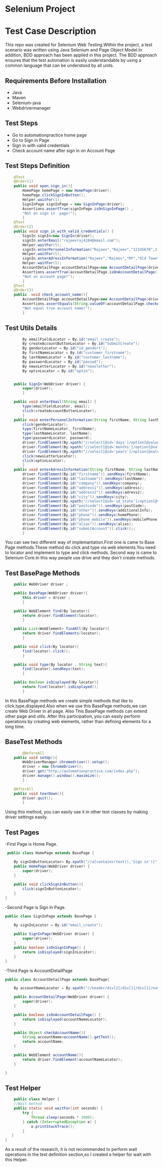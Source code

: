 # Selenium Project

# Test Case Description

This repo was created for Selenium Web Testing.Within the project, a test scenario was written using Java Selenium and Page Object Model.In addition, BDD approach has been applied in this project. The BDD approach ensures that the test automation is easily understandable by using a common language that can be understood by all units.

## Requirements Before Installation
- Java
- Maven
- Selenium-java
- Webdrivermanager

## Test Steps

- Go to automationpractice home page
- Go to Sign in Page
- Sign in with valid credentials
- Check account name after sign in on Account Page

## Test Steps Definition
```java
    @Test
    @Order(1)
    public void open_sign_in(){
        HomePage homePage = new HomePage(driver);
        homePage.clickSignInButton();
        Helper.waitFor(1);
        SignInPage signInPage = new SignInPage(driver);
        Assertions.assertTrue(signInPage.isOnSignInPage() ,
        "Not on sign in  page!");
        }
    @Test
    @Order(2)
    public void sign_in_with_valid_credentials() {
        SignIn signIn=new SignIn(driver);
        signIn.enterEmail("rajeevraj4184@kmail.com");
        Helper.waitFor(5);
        signIn.enterPersonelInformation("Rajeev","Rajeev","12345678",3,11,1997);
        Helper.waitFor(5);
        signIn.enterAdressInformation("Rajeev","Rajeev","MY","Old Town","Left","NY",1,"11111","My Town","123","321","my home");
        Helper.waitFor(5);
        AccountDetailPage accountDetailPage=new AccountDetailPage(driver);
        Assertions.assertTrue(accountDetailPage.isOnAccountDetailPage(),
        "Not on account page!");
        }
    @Test
    @Order(3)
    public  void check_account_name(){
        AccountDetailPage accountDetailPage=new AccountDetailPage(driver);
        Assertions.assertEquals(String.valueOf(accountDetailPage.checkAccountName()),"Rajeev Rajeev",
        "Not equal true account name!");
        }

```

## Test Utils Details

```java
        By emailFieldLocator = By.id("email_create");
        By createAccountButtonLocator = By.id("SubmitCreate");
        By genderLocator = By.id("id_gender1");
        By firstNameLocator = By.id("customer_firstname");
        By lastNameLocator = By.id("customer_lastname");
        By passwordLocator = By.id("passwd");
        By newsLetterLocator = By.id("newsletter");
        By optinLocator = By.id("optin");


    public SignIn(WebDriver driver) {
        super(driver);
        }

    public void enterEmail(String email) {
        type(emailFieldLocator, email);
        click(createAccountButtonLocator);
        }
    public void enterPersonelInformation(String firstName, String lastName, String password,int birthDay,int birthMonth,int birthYear) {
        click(genderLocator);
        type(firstNameLocator, firstName);
        type(lastNameLocator, lastName);
        type(passwordLocator, password);
        driver.findElement(By.xpath("//select[@id='days']/option[@value='"+birthDay+"']")).click();
        driver.findElement(By.xpath("//select[@id='months']/option[@value='"+birthMonth+"']")).click();
        driver.findElement(By.xpath("//select[@id='years']/option[@value='"+birthYear+"']")).click();
        click(newsLetterLocator);
        click(optinLocator);
        }
    public void enterAdressInformation(String firstName, String lastName,String company,String address,String adress2,String city,int stateNumber,String postCode,String additionalInfo,String homePhone,String mobilePhone,String alias) {
        driver.findElement(By.id("firstname")).sendKeys(firstName);
        driver.findElement(By.id("lastname")).sendKeys(lastName);
        driver.findElement(By.id("company")).sendKeys(company);
        driver.findElement(By.id("address1")).sendKeys(address);
        driver.findElement(By.id("address2")).sendKeys(adress2);
        driver.findElement(By.id("city")).sendKeys(city);
        driver.findElement(By.xpath("//select[@id='id_state']/option[@value='"+stateNumber+"']")).click();
        driver.findElement(By.id("postcode")).sendKeys(postCode);
        driver.findElement(By.id("other")).sendKeys(additionalInfo);
        driver.findElement(By.id("phone")).sendKeys(homePhone);
        driver.findElement(By.id("phone_mobile")).sendKeys(mobilePhone);
        driver.findElement(By.id("alias")).sendKeys(alias);
        driver.findElement(By.id("submitAccount")).click();;
        }
```
 You can see two different way of implemantation.First one is came to Base Page methods.These method do click and type via web elements.You need to locator and implement to type and click methods.
 Second way is came to Selenium Core.In this way people use drive and they don't create methods.
 
## Test BasePage Methods

```java
    public WebDriver driver ;

    public BasePage(WebDriver driver){
        this.driver = driver ;
        }

    public WebElement find(By locator){
        return driver.findElement(locator);
        }

    public List<WebElement> findAll(By locator){
        return driver.findElements(locator);
        }

    public void click(By locator){
        find(locator).click();
        }

    public void type(By locator , String text){
        find(locator).sendKeys(text);
        }

    public Boolean isDisplayed(By locator){
        return find(locator).isDisplayed();
        }
```

In this BasePage methods we create simple methods that like to click,type,displayed.Also when we use this BasePage methods,we can create Web Driver in all page.
Also This BasePage methods can extend other page and utils. After this participation, you can easily perform operations by creating web elements, rather than defining elements for a long time.

## BaseTest Methods
```java
        @BeforeAll
    public void setUp(){
        WebDriverManager.chromedriver().setup();
        driver = new ChromeDriver();
        driver.get("http://automationpractice.com/index.php");
        driver.manage().window().maximize();
        }

    @AfterAll
    public void tearDown(){
        driver.quit();
        }

```

Using this method, you can easily use it in other test classes by making driver settings easily.

## Test Pages

-First Page is Home Page.
```java
 public class HomePage extends BasePage {

    By signInButtonLocator= By.xpath("//a[contains(text(),'Sign in')]");
    public HomePage(WebDriver driver) {
        super(driver);
    }
    
    public void clickSignInButton(){
        click(signInButtonLocator);
    }
}
```

-Second Page is Sign In Page.
```java
public class SignInPage extends BasePage {

    By signInLocator = By.id("email_create");
    
    public SignInPage(WebDriver driver) {
        super(driver);
    }
    public boolean isOnSignInPage() {
        return isDisplayed(signInLocator);
    }
}
```

-Third Page is AccountDetailPage
```java
public class AccountDetailPage extends BasePage{

    By accountNameLocator = By.xpath("//header/div[2]/div[1]/div[1]/nav[1]/div[1]/a[1]");

    public AccountDetailPage(WebDriver driver) {
        super(driver);
    }

    public boolean isOnAccountDetailPage() {
        return isDisplayed(accountNameLocator);
    }

    public Object checkAccountName(){
        String accountName=accountName().getText();
        return accountName;
    }

    public WebElement accountName(){
        return driver.findElement(accountNameLocator);
    }

}
```

## Test Helper
```java
    public class Helper {
    //Wait method
    public static void waitFor(int seconds) {
        try {
            Thread.sleep(seconds * 1000);
        } catch (InterruptedException e) {
            e.printStackTrace();
        }
   }
}
```

As a result of the research, it is not recommended to perform wait operations in the test definition section,so I created a helper for wait with this Helper.

